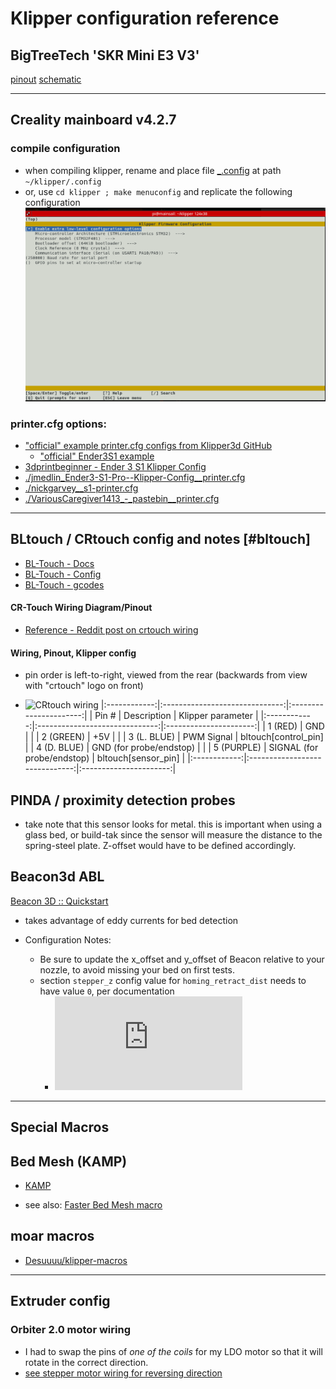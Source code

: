 # Klipper configuration reference


## BigTreeTech 'SKR Mini E3 V3'

[pinout](https://github.com/bigtreetech/BIGTREETECH-SKR-mini-E3/blob/master/hardware/BTT%20SKR%20MINI%20E3%20V3.0/Hardware/BTT%20E3%20SKR%20MINI%20V3.0_PIN.pdf)
[schematic](https://github.com/bigtreetech/BIGTREETECH-SKR-mini-E3/blob/master/hardware/BTT%20SKR%20MINI%20E3%20V3.0/Hardware/BTT%20E3%20SKR%20MINI%20V3.0_SCH.pdf)


****************************************************************************************************

## Creality mainboard v4.2.7

### compile configuration
+ when compiling klipper, rename and place file [_.config](./_.config) at path `~/klipper/.config`
+ or, use `cd klipper ; make menuconfig`
  and replicate the following configuration
  ![klipper menuconfig screenshot](./klipper_menuconfig_screenshot.png)

### printer.cfg options:
+ ["official" example printer.cfg configs from Klipper3d GitHub](https://github.com/Klipper3d/klipper/tree/master/config)
  + ["official" Ender3S1 example](./printer-creality-ender3-s1-2021.cfg)
+ [3dprintbeginner - Ender 3 S1 Klipper Config](https://3dprintbeginner.com/wp-content/uploads/2022/02/Ender-3-S1-Klipper-Config-1.zip)
+ [./jmedlin_Ender3-S1-Pro--Klipper-Config__printer.cfg](https://github.com/jmedlin/Ender3-S1-Pro--Klipper-Config/blob/main/README.md)
+ [./nickgarvey__s1-printer.cfg](https://gist.github.com/nickgarvey/b52aa81e0ef14dca58a501880d07df46)
+ [./VariousCaregiver1413_-_pastebin__printer.cfg](https://pastebin.com/m3vdX6Lk)


****************************************************************************************************

## BLtouch / CRtouch config and notes [#bltouch]

  + [BL-Touch - Docs](https://www.klipper3d.org/BLTouch.html#initial-tests)
  + [BL-Touch - Config](https://www.klipper3d.org/Config_Reference.html?h=bltouch#bltouch)
  + [BL-Touch - gcodes](https://www.klipper3d.org/G-Codes.html#bltouch)

#### CR-Touch Wiring Diagram/Pinout
  * [Reference - Reddit post on crtouch wiring](https://www.reddit.com/r/Creality/comments/pl4fyv/creality_cr_touch_wiring_diagrampinout/)
  
#### Wiring, Pinout, Klipper config
  * pin order is left-to-right, viewed from the rear (backwards from view with "crtouch" logo on front)

  * ![CRtouch wiring][crtouch_pinout]
  |:------------:|:------------------------------:|:----------------------:|
  |  Pin #       |  Description                   |   Klipper parameter    |
  |:------------:|:------------------------------:|:----------------------:|
  |  1 (RED)     |   GND                          |                        |
  |  2 (GREEN)   |   +5V                          |                        |
  |  3 (L. BLUE) |   PWM Signal                   |  bltouch[control_pin]  |
  |  4 (D. BLUE) |   GND (for probe/endstop)      |                        |
  |  5 (PURPLE)  |   SIGNAL (for probe/endstop)   |  bltouch[sensor_pin]   |
  |:------------:|:------------------------------:|:----------------------:|


## PINDA / proximity detection probes

  * take note that this sensor looks for metal.  this is important when using a
    glass bed, or build-tak since the sensor will measure the distance to the
    spring-steel plate. Z-offset would have to be defined accordingly.


## Beacon3d ABL 
  [Beacon 3D :: Quickstart](https://docs.beacon3d.com/quickstart/)

  + takes advantage of eddy currents for bed detection

  + Configuration Notes:
    + Be sure to update the x_offset and y_offset of Beacon relative to your nozzle, to avoid missing your bed on first tests.
    + section `stepper_z` config value for `homing_retract_dist` needs to have value `0`, per documentation
      - ![klipper_sensorless_homing]


****************************************************************************************************

Special Macros
--------------

## Bed Mesh (KAMP)
  + [KAMP](https://github.com/kyleisah/Klipper-Adaptive-Meshing-Purging)

  + see also: [Faster Bed Mesh macro](https://3dprintbeginner.com/faster-klipper-bed-probing-macro/)


## moar macros

  + [Desuuuu/klipper-macros](https://github.com/Desuuuu/klipper-macros/tree/master/macros)


****************************************************************************************************

Extruder config
---------------

### Orbiter 2.0 motor wiring

  * I had to swap the pins of *one of the coils* for my LDO motor so that it will rotate in the correct direction.
  * [see stepper motor wiring for reversing direction](https://electronics.stackexchange.com/questions/70643/how-to-reverse-rotation-direction-of-stepper-motor#70701)


[crtouch_pinout]: https://preview.redd.it/t8x2xttg6xv81.png
[klipper_sensorless_homing]: https://www.klipper3d.org/TMC_Drivers.html?h=homing_retract#configure-printercfg-for-sensorless-homing
